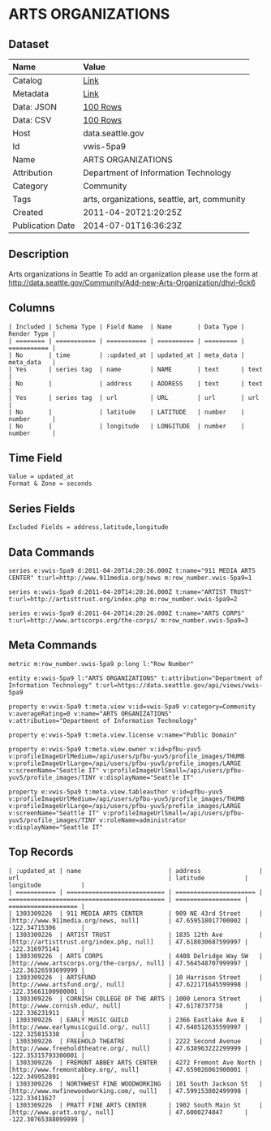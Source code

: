 # ARTS ORGANIZATIONS

## Dataset

| Name | Value |
| :--- | :---- |
| Catalog | [Link](https://catalog.data.gov/dataset/arts-organizations-29778) |
| Metadata | [Link](https://data.seattle.gov/api/views/vwis-5pa9) |
| Data: JSON | [100 Rows](https://data.seattle.gov/api/views/vwis-5pa9/rows.json?max_rows=100) |
| Data: CSV | [100 Rows](https://data.seattle.gov/api/views/vwis-5pa9/rows.csv?max_rows=100) |
| Host | data.seattle.gov |
| Id | vwis-5pa9 |
| Name | ARTS ORGANIZATIONS |
| Attribution | Department of Information Technology |
| Category | Community |
| Tags | arts, organizations, seattle, art, community |
| Created | 2011-04-20T21:20:25Z |
| Publication Date | 2014-07-01T16:36:23Z |

## Description

Arts organizations in Seattle To add an organization please use the form at http://data.seattle.gov/Community/Add-new-Arts-Organization/dhvi-6ck6

## Columns

```ls
| Included | Schema Type | Field Name  | Name       | Data Type | Render Type |
| ======== | =========== | =========== | ========== | ========= | =========== |
| No       | time        | :updated_at | updated_at | meta_data | meta_data   |
| Yes      | series tag  | name        | NAME       | text      | text        |
| No       |             | address     | ADDRESS    | text      | text        |
| Yes      | series tag  | url         | URL        | url       | url         |
| No       |             | latitude    | LATITUDE   | number    | number      |
| No       |             | longitude   | LONGITUDE  | number    | number      |
```

## Time Field

```ls
Value = updated_at
Format & Zone = seconds
```

## Series Fields

```ls
Excluded Fields = address,latitude,longitude
```

## Data Commands

```ls
series e:vwis-5pa9 d:2011-04-20T14:20:26.000Z t:name="911 MEDIA ARTS CENTER" t:url=http://www.911media.org/news m:row_number.vwis-5pa9=1

series e:vwis-5pa9 d:2011-04-20T14:20:26.000Z t:name="ARTIST TRUST" t:url=http://artisttrust.org/index.php m:row_number.vwis-5pa9=2

series e:vwis-5pa9 d:2011-04-20T14:20:26.000Z t:name="ARTS CORPS" t:url=http://www.artscorps.org/the-corps/ m:row_number.vwis-5pa9=3
```

## Meta Commands

```ls
metric m:row_number.vwis-5pa9 p:long l:"Row Number"

entity e:vwis-5pa9 l:"ARTS ORGANIZATIONS" t:attribution="Department of Information Technology" t:url=https://data.seattle.gov/api/views/vwis-5pa9

property e:vwis-5pa9 t:meta.view v:id=vwis-5pa9 v:category=Community v:averageRating=0 v:name="ARTS ORGANIZATIONS" v:attribution="Department of Information Technology"

property e:vwis-5pa9 t:meta.view.license v:name="Public Domain"

property e:vwis-5pa9 t:meta.view.owner v:id=pfbu-yuv5 v:profileImageUrlMedium=/api/users/pfbu-yuv5/profile_images/THUMB v:profileImageUrlLarge=/api/users/pfbu-yuv5/profile_images/LARGE v:screenName="Seattle IT" v:profileImageUrlSmall=/api/users/pfbu-yuv5/profile_images/TINY v:displayName="Seattle IT"

property e:vwis-5pa9 t:meta.view.tableauthor v:id=pfbu-yuv5 v:profileImageUrlMedium=/api/users/pfbu-yuv5/profile_images/THUMB v:profileImageUrlLarge=/api/users/pfbu-yuv5/profile_images/LARGE v:screenName="Seattle IT" v:profileImageUrlSmall=/api/users/pfbu-yuv5/profile_images/TINY v:roleName=administrator v:displayName="Seattle IT"
```

## Top Records

```ls
| :updated_at | name                        | address                | url                                         | latitude           | longitude           | 
| =========== | =========================== | ====================== | =========================================== | ================== | =================== | 
| 1303309226  | 911 MEDIA ARTS CENTER       | 909 NE 43rd Street     | [http://www.911media.org/news, null]        | 47.659518017700002 | -122.34715306       | 
| 1303309226  | ARTIST TRUST                | 1835 12th Ave          | [http://artisttrust.org/index.php, null]    | 47.618030687599997 | -122.316975141      | 
| 1303309226  | ARTS CORPS                  | 4408 Delridge Way SW   | [http://www.artscorps.org/the-corps/, null] | 47.564548707999997 | -122.36326593699999 | 
| 1303309226  | ARTSFUND                    | 10 Harrison Street     | [http://www.artsfund.org/, null]            | 47.622171645599998 | -122.35661100900001 | 
| 1303309226  | CORNISH COLLEGE OF THE ARTS | 1000 Lenora Street     | [http://www.cornish.edu/, null]             | 47.6178737738      | -122.336231911      | 
| 1303309226  | EARLY MUSIC GUILD           | 2366 Eastlake Ave E    | [http://www.earlymusicguild.org/, null]     | 47.640512635599997 | -122.325815338      | 
| 1303309226  | FREEHOLD THEATRE            | 2222 Second Avenue     | [http://www.freeholdtheatre.org/, null]     | 47.638963222299999 | -122.35315793300001 | 
| 1303309226  | FREMONT ABBEY ARTS CENTER   | 4272 Fremont Ave North | [http://www.fremontabbey.org/, null]        | 47.659026063900001 | -122.349952891      | 
| 1303309226  | NORTHWEST FINE WOODWORKING  | 101 South Jackson St   | [http://www.nwfinewoodworking.com/, null]   | 47.599153802499998 | -122.33411627       | 
| 1303309226  | PRATT FINE ARTS CENTER      | 1902 South Main St     | [http://www.pratt.org/, null]               | 47.6000274847      | -122.30765388099999 | 
```
